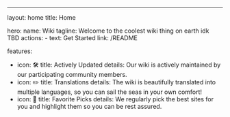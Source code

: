 ---

layout: home
title: Home

hero:
  name: Wiki
  tagline: Welcome to the coolest wiki thing on earth idk TBD
  actions: 
    - text: Get Started
      link: /README

features:
  - icon: 🛠️
    title: Actively Updated
    details: Our wiki is actively maintained by our participating community members.
  - icon: ✏️
    title: Translations
    details: The wiki is beautifully translated into multiple languages, so you can sail the seas in your own comfort!
  - icon: 🌟
    title: Favorite Picks
    details: We regularly pick the best sites for you and highlight them so you can be rest assured.
